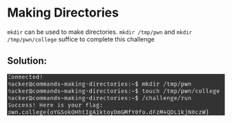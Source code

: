 # Making Directories

`mkdir` can be used to make directories. `mkdir /tmp/pwn` and `mkdir /tmp/pwn/college` suffice to complete this challenge


## Solution:

![solution](10_Making_Directories.png)

